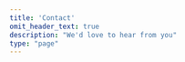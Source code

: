 ```yaml
---
title: 'Contact'
omit_header_text: true
description: "We'd love to hear from you"
type: "page"
---
```


